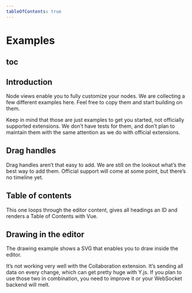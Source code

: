 ```yaml
---
tableOfContents: true
---
```


# Examples

## toc

## Introduction
Node views enable you to fully customize your nodes. We are collecting a few different examples here. Feel free to copy them and start building on them.

Keep in mind that those are just examples to get you started, not officially supported extensions. We don’t have tests for them, and don’t plan to maintain them with the same attention as we do with official extensions.

## Drag handles
Drag handles aren’t that easy to add. We are still on the lookout what’s the best way to add them. Official support will come at some point, but there’s no timeline yet.

<tiptap-demo name="GuideNodeViews/DragHandle"></tiptap-demo>

## Table of contents
This one loops through the editor content, gives all headings an ID and renders a Table of Contents with Vue.

<tiptap-demo name="GuideNodeViews/TableOfContents"></tiptap-demo>

## Drawing in the editor
The drawing example shows a SVG that enables you to draw inside the editor.

<tiptap-demo name="Examples/Drawing"></tiptap-demo>

It’s not working very well with the Collaboration extension. It’s sending all data on every change, which can get pretty huge with Y.js. If you plan to use those two in combination, you need to improve it or your WebSocket backend will melt.
